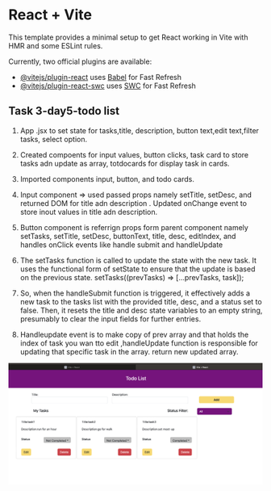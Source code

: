 # React + Vite

This template provides a minimal setup to get React working in Vite with HMR and some ESLint rules.

Currently, two official plugins are available:

- [@vitejs/plugin-react](https://github.com/vitejs/vite-plugin-react/blob/main/packages/plugin-react/README.md) uses [Babel](https://babeljs.io/) for Fast Refresh
- [@vitejs/plugin-react-swc](https://github.com/vitejs/vite-plugin-react-swc) uses [SWC](https://swc.rs/) for Fast Refresh


## Task 3-day5-todo list ##

1. App .jsx to set state for tasks,title, description, button text,edit text,filter tasks, select option.
2. Created compoents for input values, button clicks, task card to store tasks adn update as array, totdocards for display task in cards.
3. Imported components input, button, and todo cards.
4. Input component => used passed props namely setTitle, setDesc,  and returned DOM for title adn description . Updated onChange event to store inout values in title adn description. 
5. Button component is referrign props form parent component namely  setTasks,
  setTitle,
  setDesc,
  buttonText,
  title,
  desc,
  editIndex, and handles onClick events like handle submit and handleUpdate

6. The setTasks function is called to update the state with the new task. It uses the functional form of setState to ensure that the update is based on the previous state. setTasks((prevTasks) => [...prevTasks, task]);
7. So, when the handleSubmit function is triggered, it effectively adds a new task to the tasks list with the provided title, desc, and a status set to false. Then, it resets the title and desc state variables to an empty string, presumably to clear the input fields for further entries.
8. Handleupdate event is  to make copy of prev array and that holds the index of task you wan tto edit ,handleUpdate function is responsible for updating that specific task in the array. return new updated array.


![Alt text](<Screenshot 2024-02-19 at 22.34.05.png>)